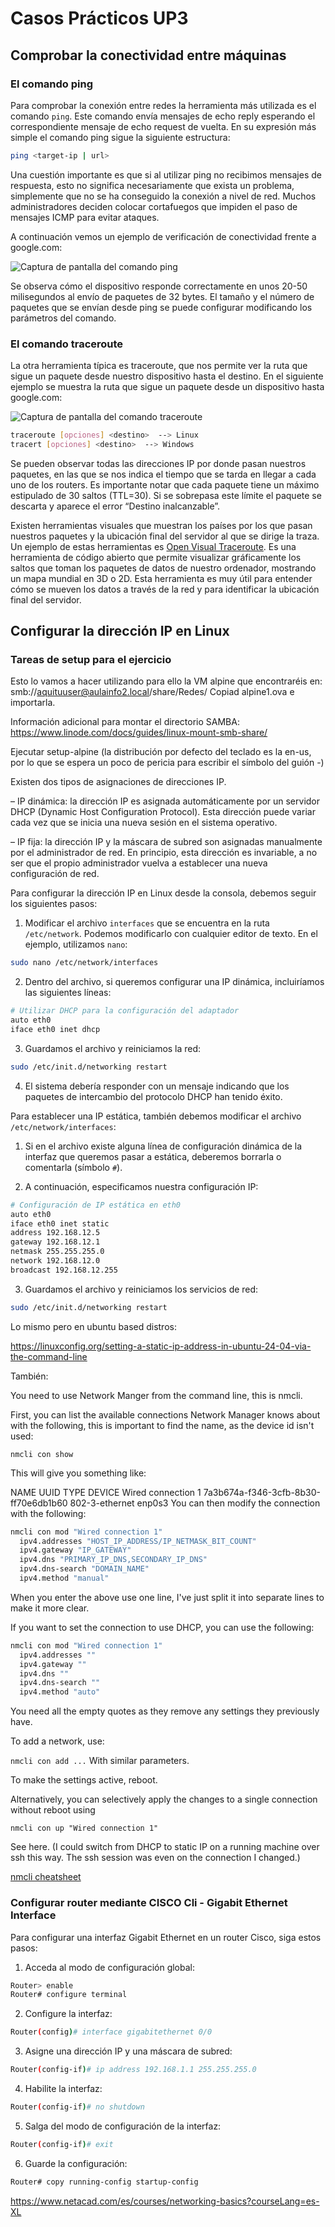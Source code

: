 # Casos Prácticos UP3

## Comprobar la conectividad entre máquinas

### El comando ping

Para comprobar la conexión entre redes la herramienta más utilizada es el comando `ping`. Este comando envía mensajes de echo reply esperando el correspondiente mensaje de echo request de vuelta. En su expresión más simple el comando ping sigue la siguiente estructura:

```bash
ping <target-ip | url>
```

Una cuestión importante es que si al utilizar ping no recibimos mensajes de respuesta, esto no significa necesariamente que exista un problema, simplemente que no se ha conseguido la conexión a nivel de red. Muchos administradores deciden colocar cortafuegos que impiden el paso de mensajes ICMP para evitar ataques.

A continuación vemos un ejemplo de verificación de conectividad frente a google.com:

![Captura de pantalla del comando ping](assets/images/captura_ping1.png)

Se observa cómo el dispositivo responde correctamente en unos 20-50 milisegundos al envío de paquetes de 32 bytes. El tamaño y el número de paquetes que se envían desde ping se puede configurar modificando los parámetros del comando.

### El comando traceroute

La otra herramienta típica es traceroute, que nos permite ver la ruta que sigue un paquete desde nuestro dispositivo hasta el destino. En el siguiente ejemplo se muestra la ruta que sigue un paquete desde un dispositivo hasta google.com:

![Captura de pantalla del comando traceroute](assets/images/captura_traceroute1.png)

```bash
traceroute [opciones] <destino>  --> Linux
tracert [opciones] <destino>  --> Windows
```

Se pueden observar todas las direcciones IP por donde pasan nuestros paquetes, en las que se nos indica el tiempo que se tarda en llegar a cada uno de los routers. Es importante notar que cada paquete tiene un máximo estipulado de 30 saltos (TTL=30). Si se sobrepasa este límite el paquete se descarta y aparece el error “Destino inalcanzable”.

Existen herramientas visuales que muestran los países por los que pasan nuestros paquetes y la ubicación final del servidor al que se dirige la traza. Un ejemplo de estas herramientas es [Open Visual Traceroute](https://gsuite.tools/traceroute). Es una herramienta de código abierto que permite visualizar gráficamente los saltos que toman los paquetes de datos de nuestro ordenador, mostrando un mapa mundial en 3D o 2D. Esta herramienta es muy útil para entender cómo se mueven los datos a través de la red y para identificar la ubicación final del servidor.

## Configurar la dirección IP en Linux


### Tareas de setup para el ejercicio 

Esto lo vamos a hacer utilizando para ello la VM alpine que encontraréis en: smb://aquituuser@aulainfo2.local/share/Redes/
Copiad alpine1.ova e importarla.

Información adicional para montar el directorio SAMBA: https://www.linode.com/docs/guides/linux-mount-smb-share/

Ejecutar setup-alpine (la distribución por defecto del teclado es la en-us, por  lo que se espera un poco de pericia para escribir el símbolo del guión -) 

Existen dos tipos de asignaciones de direcciones IP.

– IP dinámica: la dirección IP es asignada automáticamente por un servidor DHCP (Dynamic Host Configuration Protocol). Esta dirección puede variar cada vez que se inicia una nueva sesión en el sistema operativo.

– IP fija: la dirección IP y la máscara de subred son asignadas manualmente por el administrador de red. En principio, esta dirección es invariable, a no ser que el propio administrador vuelva a establecer una nueva configuración de red.

Para configurar la dirección IP en Linux desde la consola, debemos seguir los siguientes pasos:

1. Modificar el archivo `interfaces` que se encuentra en la ruta `/etc/network`. Podemos modificarlo con cualquier editor de texto. En el ejemplo, utilizamos `nano`:

```bash
sudo nano /etc/network/interfaces
```

2. Dentro del archivo, si queremos configurar una IP dinámica, incluiríamos las siguientes líneas:

```bash
# Utilizar DHCP para la configuración del adaptador
auto eth0
iface eth0 inet dhcp
```

3. Guardamos el archivo y reiniciamos la red:

```bash
sudo /etc/init.d/networking restart
```

4. El sistema debería responder con un mensaje indicando que los paquetes de intercambio del protocolo DHCP han tenido éxito.

Para establecer una IP estática, también debemos modificar el archivo `/etc/network/interfaces`:

1. Si en el archivo existe alguna línea de configuración dinámica de la interfaz que queremos pasar a estática, deberemos borrarla o comentarla (símbolo `#`).

2. A continuación, especificamos nuestra configuración IP:

```bash
# Configuración de IP estática en eth0
auto eth0
iface eth0 inet static
address 192.168.12.5
gateway 192.168.12.1
netmask 255.255.255.0
network 192.168.12.0
broadcast 192.168.12.255
```

3. Guardamos el archivo y reiniciamos los servicios de red:

```bash
sudo /etc/init.d/networking restart
```

Lo mismo pero en ubuntu based distros:

https://linuxconfig.org/setting-a-static-ip-address-in-ubuntu-24-04-via-the-command-line


También:

You need to use Network Manger from the command line, this is nmcli.

First, you can list the available connections Network Manager knows about with the following, this is important to find the name, as the device id isn't used:

`nmcli con show`

This will give you something like:

NAME                UUID                                  TYPE            DEVICE 
Wired connection 1  7a3b674a-f346-3cfb-8b30-ff70e6db1b60  802-3-ethernet  enp0s3
You can then modify the connection with the following:

```bash
nmcli con mod "Wired connection 1"
  ipv4.addresses "HOST_IP_ADDRESS/IP_NETMASK_BIT_COUNT"
  ipv4.gateway "IP_GATEWAY"
  ipv4.dns "PRIMARY_IP_DNS,SECONDARY_IP_DNS"
  ipv4.dns-search "DOMAIN_NAME"
  ipv4.method "manual" 
```

When you enter the above use one line, I've just split it into separate lines to make it more clear.

If you want to set the connection to use DHCP, you can use the following:

```bash
nmcli con mod "Wired connection 1"
  ipv4.addresses ""
  ipv4.gateway ""
  ipv4.dns ""
  ipv4.dns-search ""
  ipv4.method "auto"
```

You need all the empty quotes as they remove any settings they previously have.

To add a network, use:

```nmcli con add ...```
With similar parameters.

To make the settings active, reboot.

Alternatively, you can selectively apply the changes to a single connection without reboot using

``` nmcli con up "Wired connection 1" ```

See here. (I could switch from DHCP to static IP on a running machine over ssh this way. The ssh session was even on the connection I changed.)

[nmcli cheatsheet](https://www.golinuxcloud.com/nmcli-command-examples-cheatsheet-centos-rhel/)

### Configurar router mediante CISCO Cli - Gigabit Ethernet Interface

Para configurar una interfaz Gigabit Ethernet en un router Cisco, siga estos pasos:

1. Acceda al modo de configuración global:

```bash
Router> enable
Router# configure terminal
```

2. Configure la interfaz:

```bash
Router(config)# interface gigabitethernet 0/0
```

3. Asigne una dirección IP y una máscara de subred:

```bash
Router(config-if)# ip address 192.168.1.1 255.255.255.0
```

4. Habilite la interfaz:

```bash
Router(config-if)# no shutdown
```

5. Salga del modo de configuración de la interfaz:

```bash
Router(config-if)# exit
```

6. Guarde la configuración:

```bash
Router# copy running-config startup-config
```

<https://www.netacad.com/es/courses/networking-basics?courseLang=es-XL>
